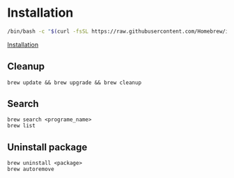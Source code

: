 # Installation
```bash
/bin/bash -c "$(curl -fsSL https://raw.githubusercontent.com/Homebrew/install/HEAD/install.sh)"
```
[Installation](https://brew.sh/)

## Cleanup
```
brew update && brew upgrade && brew cleanup
```

## Search
```
brew search <programe_name>
brew list
```

## Uninstall package
```
brew uninstall <package>
brew autoremove
```

